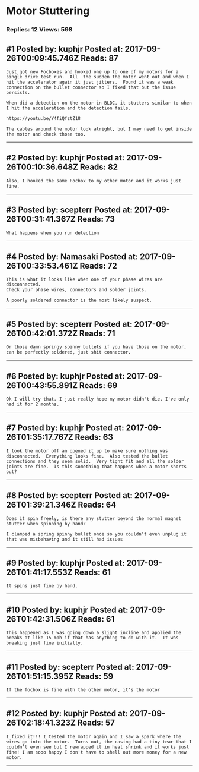 # Motor Stuttering

### Replies: 12 Views: 598

## \#1 Posted by: kuphjr Posted at: 2017-09-26T00:09:45.746Z Reads: 87

```
Just got new Focboxes and hooked one up to one of my motors for a single drive test run.  All  the sudden the motor went out and when I hit the accelerator again it just jitters.  Found it was a weak connection on the bullet connector so I fixed that but the issue persists.

When did a detection on the motor in BLDC, it stutters similar to when I hit the acceleration and the detection fails.

https://youtu.be/Y4fiQfztZ18

The cables around the motor look alright, but I may need to get inside the motor and check those too.
```

---
## \#2 Posted by: kuphjr Posted at: 2017-09-26T00:10:36.648Z Reads: 82

```
Also, I hooked the same Focbox to my other motor and it works just fine.
```

---
## \#3 Posted by: scepterr Posted at: 2017-09-26T00:31:41.367Z Reads: 73

```
What happens when you run detection
```

---
## \#4 Posted by: Namasaki Posted at: 2017-09-26T00:33:53.461Z Reads: 72

```
This is what it looks like when one of your phase wires are disconnected.
Check your phase wires, connectors and solder joints.

A poorly soldered connector is the most likely suspect.
```

---
## \#5 Posted by: scepterr Posted at: 2017-09-26T00:42:01.372Z Reads: 71

```
Or those damn springy spinny bullets if you have those on the motor, can be perfectly soldered, just shit connector.
```

---
## \#6 Posted by: kuphjr Posted at: 2017-09-26T00:43:55.891Z Reads: 69

```
Ok I will try that. I just really hope my motor didn't die. I've only had it for 2 months.
```

---
## \#7 Posted by: kuphjr Posted at: 2017-09-26T01:35:17.767Z Reads: 63

```
I took the motor off an opened it up to make sure nothing was disconnected.  Everything looks fine.  Also tested the bullet connections and they seem solid.  Very tight fit and all the solder joints are fine.  Is this something that happens when a motor shorts out?
```

---
## \#8 Posted by: scepterr Posted at: 2017-09-26T01:39:21.346Z Reads: 64

```
Does it spin freely, is there any stutter beyond the normal magnet stutter when spinning by hand?

I clamped a spring spinny bullet once so you couldn't even unplug it that was misbehaving and it still had issues
```

---
## \#9 Posted by: kuphjr Posted at: 2017-09-26T01:41:17.553Z Reads: 61

```
It spins just fine by hand.
```

---
## \#10 Posted by: kuphjr Posted at: 2017-09-26T01:42:31.506Z Reads: 61

```
This happened as I was going down a slight incline and applied the breaks at like 15 mph if that has anything to do with it.  It was breaking just fine initially.
```

---
## \#11 Posted by: scepterr Posted at: 2017-09-26T01:51:15.395Z Reads: 59

```
If the focbox is fine with the other motor, it's the motor
```

---
## \#12 Posted by: kuphjr Posted at: 2017-09-26T02:18:41.323Z Reads: 57

```
I fixed it!!! I tested the motor again and I saw a spark where the wires go into the motor.  Turns out, the casing had a tiny tear that I couldn't even see but I rewrapped it in heat shrink and it works just fine! I am sooo happy I don't have to shell out more money for a new motor.
```

---
